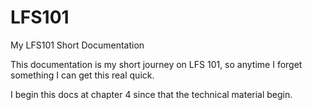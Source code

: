# LFS101
My LFS101 Short Documentation

This documentation is my short journey on LFS 101, so anytime I forget something I can get this real quick.

I begin this docs at chapter 4 since that the technical material begin.
